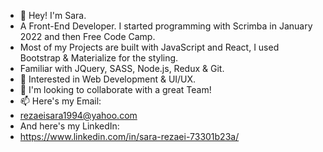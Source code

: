 - 👋 Hey! I'm Sara. 
- A Front-End Developer. I started programming with Scrimba in January 2022 and then Free Code Camp. 
- Most of my Projects are built with JavaScript and React, I used Bootstrap & Materialize for the styling.
- Familiar with JQuery, SASS, Node.js, Redux & Git.
- 👀 Interested in Web Development & UI/UX.
- 💞️ I'm looking to collaborate with a great Team!
- 📫 Here's my Email:
- rezaeisara1994@yahoo.com
- And here's my LinkedIn:
- https://www.linkedin.com/in/sara-rezaei-73301b23a/

